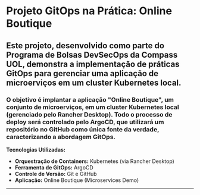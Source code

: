 # Projeto GitOps na Prática: Online Boutique

## Este projeto, desenvolvido como parte do Programa de Bolsas DevSecOps da Compass UOL, demonstra a implementação de práticas GitOps para gerenciar uma aplicação de microerviços em um cluster Kubernetes local.

### O objetivo é implantar a aplicação "Online Boutique", um conjunto de microerviços, em um cluster Kubernetes local (gerenciado pelo Rancher Desktop). Todo o processo de deploy será controlado pelo ArgoCD, que utilizará um repositório no GitHub como única fonte da verdade, caracterizando a abordagem GitOps. 

**Tecnologias Utilizadas:**
* **Orquestração de Containers:** Kubernetes (via Rancher Desktop) 
* **Ferramenta de GitOps:** ArgoCD 
* **Controle de Versão:** Git e GitHub 
* **Aplicação:** Online Boutique (Microservices Demo) 

---